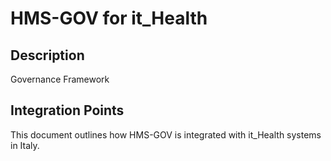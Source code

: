 # HMS-GOV for it_Health

## Description

Governance Framework

## Integration Points

This document outlines how HMS-GOV is integrated with it_Health systems in Italy.
